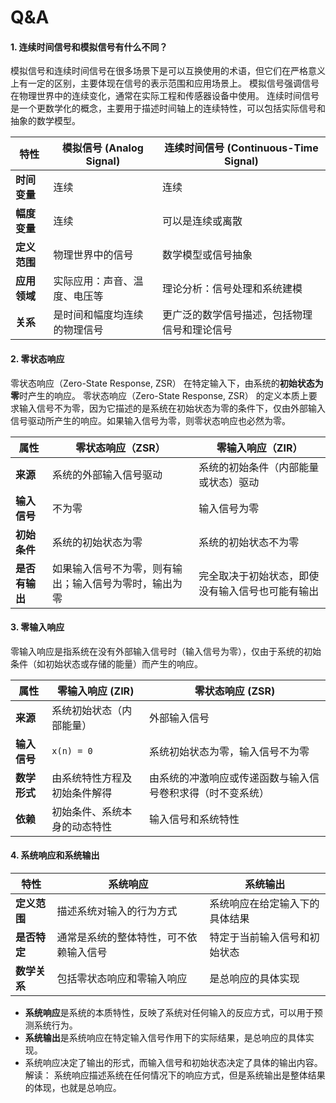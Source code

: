 # Q&A
#### 1. 连续时间信号和模拟信号有什么不同？

模拟信号和连续时间信号在很多场景下是可以互换使用的术语，但它们在严格意义上有一定的区别，主要体现在信号的表示范围和应用场景上。
模拟信号强调信号在物理世界中的连续变化，通常在实际工程和传感器设备中使用。
连续时间信号是一个更数学化的概念，主要用于描述时间轴上的连续特性，可以包括实际信号和抽象的数学模型。

| **特性**   | **模拟信号 (Analog Signal)** | **连续时间信号 (Continuous-Time Signal)** |
| -------- | ------------------------ | ----------------------------------- |
| **时间变量** | 连续                       | 连续                                  |
| **幅度变量** | 连续                       | 可以是连续或离散                            |
| **定义范围** | 物理世界中的信号                 | 数学模型或信号抽象                           |
| **应用领域** | 实际应用：声音、温度、电压等           | 理论分析：信号处理和系统建模                      |
| **关系**   | 是时间和幅度均连续的物理信号           | 更广泛的数学信号描述，包括物理信号和理论信号              |

#### 2. 零状态响应
零状态响应（Zero-State Response, ZSR） 在特定输入下，由系统的**初始状态为零**时产生的响应。
零状态响应（Zero-State Response, ZSR） 的定义本质上要求输入信号不为零，因为它描述的是系统在初始状态为零的条件下，仅由外部输入信号驱动所产生的响应。如果输入信号为零，则零状态响应也必然为零。

| **属性**    | **零状态响应（ZSR）**              | **零输入响应（ZIR）**           |
| --------- | --------------------------- | ------------------------ |
| **来源**    | 系统的外部输入信号驱动                 | 系统的初始条件（内部能量或状态）驱动       |
| **输入信号**  | 不为零                         | 输入信号为零                   |
| **初始条件**  | 系统的初始状态为零                   | 系统的初始状态不为零               |
| **是否有输出** | 如果输入信号不为零，则有输出；输入信号为零时，输出为零 | 完全取决于初始状态，即使没有输入信号也可能有输出 |

#### 3. 零输入响应
零输入响应是指系统在没有外部输入信号时（输入信号为零），仅由于系统的初始条件（如初始状态或存储的能量）而产生的响应。

| **属性**   | **零输入响应 (ZIR)** | **零状态响应 (ZSR)**        |
| -------- | --------------- | ---------------------- |
| **来源**   | 系统初始状态（内部能量）    | 外部输入信号                 |
| **输入信号** | `x(n) = 0`  | 系统初始状态为零，输入信号不为零       |
| **数学形式** | 由系统特性方程及初始条件解得  | 由系统的冲激响应或传递函数与输入信号卷积求得（时不变系统） |
| **依赖**   | 初始条件、系统本身的动态特性  | 输入信号和系统特性              |


#### 4. 系统响应和系统输出

| **特性**   | **系统响应**            | **系统输出**        |
| -------- | ------------------- | --------------- |
| **定义范围** | 描述系统对输入的行为方式        | 系统响应在给定输入下的具体结果 |
| **是否特定** | 通常是系统的整体特性，可不依赖输入信号 | 特定于当前输入信号和初始状态  |
| **数学关系** | 包括零状态响应和零输入响应       | 是总响应的具体实现       |

- **系统响应**是系统的本质特性，反映了系统对任何输入的反应方式，可以用于预测系统行为。
- **系统输出**是系统响应在特定输入信号作用下的实际结果，是总响应的具体实现。
- 系统响应决定了输出的形式，而输入信号和初始状态决定了具体的输出内容。
解读： 系统响应描述系统在任何情况下的响应方式，但是系统输出是整体结果的体现，也就是总响应。


